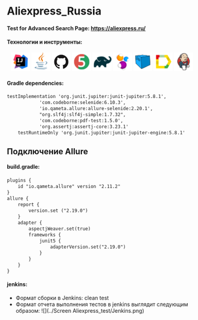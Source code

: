 # Aliexpress_Russia
#### Test for Advanced Search Page: https://aliexpress.ru/
#### Технологии и инструменты:
<p align="center">
<a href="https://www.jetbrains.com/idea/"><img src="/icons/Intelij_IDEA.png" width="50" height="50"  alt="IDEA"/></a>
<a href="https://www.java.com/"><img src="/icons/Java.png" width="50" height="50"  alt="Java"/></a>
<a href="https://github.com/"><img src="/icons/GitHub-Mark.png" width="50" height="50"  alt="Github"/></a>
<a href="https://junit.org/junit5/"><img src="/icons/JUnit5.png" width="50" height="50"  alt="JUnit 5"/></a>
<a href="https://gradle.org/"><img src="/icons/Gradle.png" width="50" height="50"  alt="Gradle"/></a>
<a href="https://selenide.org/"><img src="/icons/Selenide.png" width="50" height="50"  alt="Selenide"/></a>
<a href="https://aerokube.com/selenoid/"><img src="/icons/Selenoid.png" width="50" height="50"  alt="Selenoid"/></a>
<a href="https://github.com/allure-framework/allure2"><img src="/icons/Allure_Report.png" width="50" height="50"  alt="Allure"/></a>
<a href="https://www.jenkins.io/"><img src="/icons/Jenkins.png" width="50" height="50"  alt="Jenkins"/></a>
</p>

#### Gradle dependencies:
```
testImplementation 'org.junit.jupiter:junit-jupiter:5.8.1',
            'com.codeborne:selenide:6.10.3',
            'io.qameta.allure:allure-selenide:2.20.1',
            "org.slf4j:slf4j-simple:1.7.32",
            'com.codeborne:pdf-test:1.5.0',
            'org.assertj:assertj-core:3.23.1'
    testRuntimeOnly 'org.junit.jupiter:junit-jupiter-engine:5.8.1'
```
## Подключение Allure
#### build.gradle:
```
plugins {
    id "io.qameta.allure" version "2.11.2"
}
allure {
    report {
        version.set ("2.19.0")
    }
    adapter {
        aspectjWeaver.set(true)
        frameworks {
            junit5 {
                adapterVersion.set("2.19.0")
            }
        }
    }
}
```
#### jenkins:
- Формат сборки в Jenkins: clean test
- Формат отчета выполнения тестов в jenkins выглядит следующим образом:
![](../Screen Aliexpress_test/Jenkins.png)